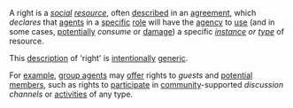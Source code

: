 A right is a *[social](https://github.com/gcassel/Modular-Organization-Terminology/blob/master/terms/social.md) [resource](https://github.com/gcassel/Modular-Organization-Terminology/blob/master/terms/resource.md)*, often [described](https://github.com/gcassel/Modular-Organization-Terminology/blob/master/terms/description.md) in an [agreement](https://github.com/gcassel/Modular-Organization-Terminology/blob/master/terms/agreement.md), which *declares* that [agents](https://github.com/gcassel/Modular-Organization-Terminology/blob/master/terms/agent.md) in a [specific](https://github.com/gcassel/Modular-Organization-Terminology/blob/master/terms/specific.md) [role](https://github.com/gcassel/Modular-Organization-Terminology/blob/master/terms/role.md) will have the [agency](https://github.com/gcassel/Modular-Organization-Terminology/blob/master/terms/agency.md) to [use](https://github.com/gcassel/Modular-Organization-Terminology/blob/master/terms/use.md) (and in some cases, [potentially](https://github.com/gcassel/Modular-Organization-Terminology/blob/master/terms/potential.md) *consume* or [damage](https://github.com/gcassel/Modular-Organization-Terminology/blob/master/terms/damage.md)) a specific *[instance](https://github.com/gcassel/Modular-Organization-Terminology/blob/master/terms/instance.md) or [type](https://github.com/gcassel/Modular-Organization-Terminology/blob/master/terms/type.md)* of resource.  

This [description](https://github.com/gcassel/Modular-Organization-Terminology/blob/master/terms/description.md) of 'right' is [intentionally](https://github.com/gcassel/Modular-Organization-Terminology/blob/master/terms/intention.md) [generic](https://github.com/gcassel/Modular-Organization-Terminology/blob/master/terms/generic.md).  

For [example](https://github.com/gcassel/Modular-Organization-Terminology/blob/master/terms/example.md), [group agents](https://github.com/gcassel/Modular-Organization-Terminology/blob/master/compound-terms/group-agent.md) may [offer](https://github.com/gcassel/Modular-Organization-Terminology/blob/master/terms/offer.md) rights to *guests* and [potential](https://github.com/gcassel/Modular-Organization-Terminology/blob/master/terms/potential.md) [members](https://github.com/gcassel/Modular-Organization-Terminology/blob/master/terms/member.md), such as rights to [participate](https://github.com/gcassel/Modular-Organization-Terminology/blob/master/terms/participation.md) in [community](https://github.com/gcassel/Modular-Organization-Terminology/blob/master/terms/community.md)-supported *discussion channels* or [activities](https://github.com/gcassel/Modular-Organization-Terminology/blob/master/terms/activity.md) of any type.
 
